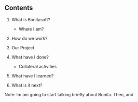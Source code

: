 ## Contents

1. What is Bonitasoft? 

    * Where I am? 

2. How do we work? 

3. Our Project 

4. What have I done? 

    * Collateral activities 

5. What have I learned? 

6. What is it next?

Note:
Im am going to start talking briefly about Bonita. Then, and